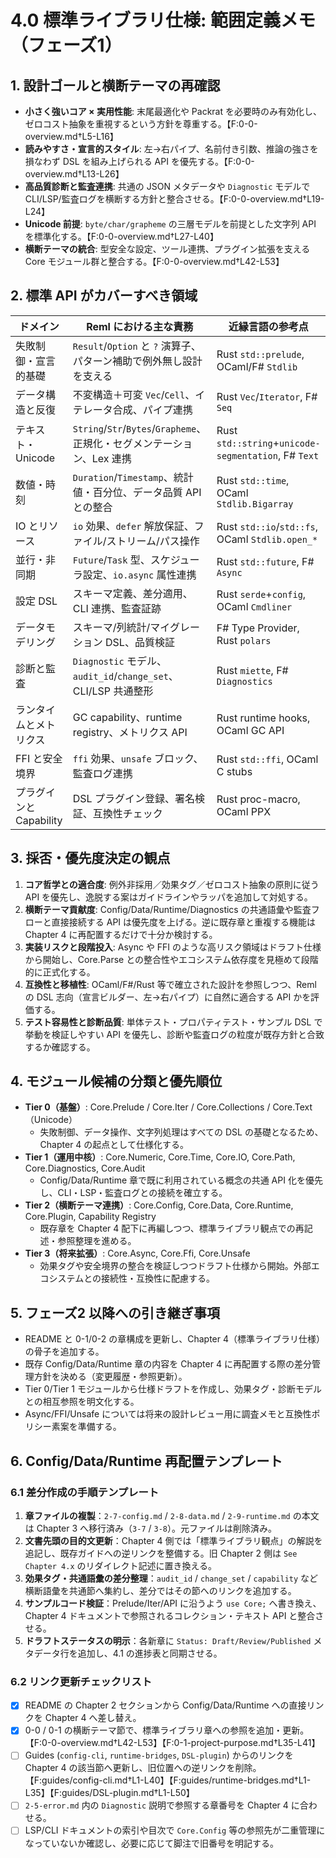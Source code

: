 # 4.0 標準ライブラリ仕様: 範囲定義メモ（フェーズ1）

## 1. 設計ゴールと横断テーマの再確認
- **小さく強いコア × 実用性能**: 末尾最適化や Packrat を必要時のみ有効化し、ゼロコスト抽象を重視するという方針を尊重する。【F:0-0-overview.md†L5-L16】
- **読みやすさ・宣言的スタイル**: 左→右パイプ、名前付き引数、推論の強さを損なわず DSL を組み上げられる API を優先する。【F:0-0-overview.md†L13-L26】
- **高品質診断と監査連携**: 共通の JSON メタデータや `Diagnostic` モデルで CLI/LSP/監査ログを横断する方針と整合させる。【F:0-0-overview.md†L19-L24】
- **Unicode 前提**: `byte/char/grapheme` の三層モデルを前提とした文字列 API を標準化する。【F:0-0-overview.md†L27-L40】
- **横断テーマの統合**: 型安全な設定、ツール連携、プラグイン拡張を支える Core モジュール群と整合する。【F:0-0-overview.md†L42-L53】

## 2. 標準 API がカバーすべき領域
| ドメイン | Reml における主な責務 | 近縁言語の参考点 |
| --- | --- | --- |
| 失敗制御・宣言的基礎 | `Result`/`Option` と `?` 演算子、パターン補助で例外無し設計を支える | Rust `std::prelude`, OCaml/F# `Stdlib` |
| データ構造と反復 | 不変構造＋可変 `Vec`/`Cell`、イテレータ合成、パイプ連携 | Rust `Vec`/`Iterator`, F# `Seq` |
| テキスト・Unicode | `String`/`Str`/`Bytes`/`Grapheme`、正規化・セグメンテーション、Lex 連携 | Rust `std::string`+`unicode-segmentation`, F# `Text` |
| 数値・時刻 | `Duration`/`Timestamp`、統計値・百分位、データ品質 API との整合 | Rust `std::time`, OCaml `Stdlib.Bigarray` |
| IO とリソース | `io` 効果、`defer` 解放保証、ファイル/ストリーム/パス操作 | Rust `std::io`/`std::fs`, OCaml `Stdlib.open_*` |
| 並行・非同期 | `Future`/`Task` 型、スケジューラ設定、`io.async` 属性連携 | Rust `std::future`, F# `Async` |
| 設定 DSL | スキーマ定義、差分適用、CLI 連携、監査証跡 | Rust `serde`+`config`, OCaml `Cmdliner` |
| データモデリング | スキーマ/列統計/マイグレーション DSL、品質検証 | F# Type Provider, Rust `polars` |
| 診断と監査 | `Diagnostic` モデル、`audit_id`/`change_set`、CLI/LSP 共通整形 | Rust `miette`, F# `Diagnostics` |
| ランタイムとメトリクス | GC capability、runtime registry、メトリクス API | Rust runtime hooks, OCaml GC API |
| FFI と安全境界 | `ffi` 効果、`unsafe` ブロック、監査ログ連携 | Rust `std::ffi`, OCaml C stubs |
| プラグインと Capability | DSL プラグイン登録、署名検証、互換性チェック | Rust proc-macro, OCaml PPX |

## 3. 採否・優先度決定の観点
1. **コア哲学との適合度**: 例外非採用／効果タグ／ゼロコスト抽象の原則に従う API を優先し、逸脱する案はガイドラインやラッパを追加して対処する。
2. **横断テーマ貢献度**: Config/Data/Runtime/Diagnostics の共通語彙や監査フローと直接接続する API は優先度を上げる。逆に既存章と重複する機能は Chapter 4 に再配置するだけで十分か検討する。
3. **実装リスクと段階投入**: Async や FFI のような高リスク領域はドラフト仕様から開始し、Core.Parse との整合性やエコシステム依存度を見極めて段階的に正式化する。
4. **互換性と移植性**: OCaml/F#/Rust 等で確立された設計を参照しつつ、Reml の DSL 志向（宣言ビルダー、左→右パイプ）に自然に適合する API かを評価する。
5. **テスト容易性と診断品質**: 単体テスト・プロパティテスト・サンプル DSL で挙動を検証しやすい API を優先し、診断や監査ログの粒度が既存方針と合致するか確認する。

## 4. モジュール候補の分類と優先順位
- **Tier 0（基盤）**: Core.Prelude / Core.Iter / Core.Collections / Core.Text（Unicode）
  - 失敗制御、データ操作、文字列処理はすべての DSL の基礎となるため、Chapter 4 の起点として仕様化する。
- **Tier 1（運用中核）**: Core.Numeric, Core.Time, Core.IO, Core.Path, Core.Diagnostics, Core.Audit
  - Config/Data/Runtime 章で既に利用されている概念の共通 API 化を優先し、CLI・LSP・監査ログとの接続を確立する。
- **Tier 2（横断テーマ連携）**: Core.Config, Core.Data, Core.Runtime, Core.Plugin, Capability Registry
  - 既存章を Chapter 4 配下に再編しつつ、標準ライブラリ観点での再記述・参照整理を進める。
- **Tier 3（将来拡張）**: Core.Async, Core.Ffi, Core.Unsafe
  - 効果タグや安全境界の整合を検証しつつドラフト仕様から開始。外部エコシステムとの接続性・互換性に配慮する。

## 5. フェーズ2 以降への引き継ぎ事項
- README と 0-1/0-2 の章構成を更新し、Chapter 4（標準ライブラリ仕様）の骨子を追加する。
- 既存 Config/Data/Runtime 章の内容を Chapter 4 に再配置する際の差分管理方針を決める（変更履歴・参照更新）。
- Tier 0/Tier 1 モジュールから仕様ドラフトを作成し、効果タグ・診断モデルとの相互参照を明文化する。
- Async/FFI/Unsafe については将来の設計レビュー用に調査メモと互換性ポリシー素案を準備する。

## 6. Config/Data/Runtime 再配置テンプレート

### 6.1 差分作成の手順テンプレート

1. **章ファイルの複製**：`2-7-config.md` / `2-8-data.md` / `2-9-runtime.md` の本文は Chapter 3 へ移行済み（`3-7` / `3-8`）。元ファイルは削除済み。
2. **文書先頭の目的文更新**：Chapter 4 側では「標準ライブラリ観点」の解説を追記し、既存ガイドへの逆リンクを整備する。旧 Chapter 2 側は `See Chapter 4.x` のリダイレクト記述に置き換える。
3. **効果タグ・共通語彙の差分整理**：`audit_id` / `change_set` / `capability` など横断語彙を共通節へ集約し、差分ではその節へのリンクを追加する。
4. **サンプルコード検証**：Prelude/Iter/API に沿うよう `use Core;` へ書き換え、Chapter 4 ドキュメントで参照されるコレクション・テキスト API と整合させる。
5. **ドラフトステータスの明示**：各新章に `Status: Draft/Review/Published` メタデータ行を追加し、4.1 の進捗表と同期させる。

### 6.2 リンク更新チェックリスト

- [x] README の Chapter 2 セクションから Config/Data/Runtime への直接リンクを Chapter 4 へ差し替え。
- [x] 0-0 / 0-1 の横断テーマ節で、標準ライブラリ章への参照を追加・更新。【F:0-0-overview.md†L42-L53】【F:0-1-project-purpose.md†L35-L41】
- [ ] Guides (`config-cli`, `runtime-bridges`, `DSL-plugin`) からのリンクを Chapter 4 の該当節へ更新し、旧位置への逆リンクを削除。【F:guides/config-cli.md†L1-L40】【F:guides/runtime-bridges.md†L1-L35】【F:guides/DSL-plugin.md†L1-L50】
- [ ] `2-5-error.md` 内の `Diagnostic` 説明で参照する章番号を Chapter 4 に合わせる。
- [ ] LSP/CLI ドキュメントの索引や目次で `Core.Config` 等の参照先が二重管理になっていないか確認し、必要に応じて脚注で旧番号を明記する。
